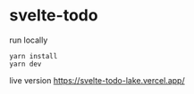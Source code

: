 # svelte-todo

run locally

```
yarn install
yarn dev
```

live version
https://svelte-todo-lake.vercel.app/
